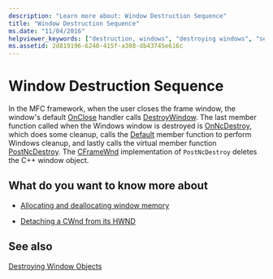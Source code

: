 ```yaml
---
description: "Learn more about: Window Destruction Sequence"
title: "Window Destruction Sequence"
ms.date: "11/04/2016"
helpviewer_keywords: ["destruction, windows", "destroying windows", "sequence [MFC], window destruction", "CWnd objects [MFC], destruction sequence", "sequence [MFC]", "windows [MFC], destroying"]
ms.assetid: 2d819196-6240-415f-a308-db43745e616c
---
```

# Window Destruction Sequence

In the MFC framework, when the user closes the frame window, the window's default [OnClose](../mfc/reference/cwnd-class.md#onclose) handler calls [DestroyWindow](../mfc/reference/cwnd-class.md#destroywindow). The last member function called when the Windows window is destroyed is [OnNcDestroy](../mfc/reference/cwnd-class.md#onncdestroy), which does some cleanup, calls the [Default](../mfc/reference/cwnd-class.md#default) member function to perform Windows cleanup, and lastly calls the virtual member function [PostNcDestroy](../mfc/reference/cwnd-class.md#postncdestroy). The [CFrameWnd](../mfc/reference/cframewnd-class.md) implementation of `PostNcDestroy` deletes the C++ window object.

## What do you want to know more about

- [Allocating and deallocating window memory](../mfc/allocating-and-deallocating-window-memory.md)

- [Detaching a CWnd from its HWND](../mfc/detaching-a-cwnd-from-its-hwnd.md)

## See also

[Destroying Window Objects](../mfc/destroying-window-objects.md)
